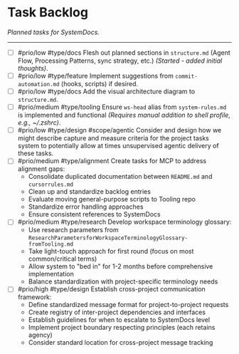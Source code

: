 # Task Backlog

*Planned tasks for SystemDocs.*

---

- [ ] #prio/low #type/docs Flesh out planned sections in `structure.md` (Agent Flow, Processing Patterns, sync strategy, etc.) *(Started - added initial thoughts)*.
- [ ] #prio/low #type/feature Implement suggestions from `commit-automation.md` (hooks, scripts) if desired.
- [ ] #prio/low #type/docs Add the visual architecture diagram to `structure.md`.
- [ ] #prio/medium #type/tooling Ensure `ws-head` alias from `system-rules.md` is implemented and functional *(Requires manual addition to shell profile, e.g., ~/.zshrc)*.
- [ ] #prio/low #type/design #scope/agentic Consider and design how we might describe capture and measure criteria for the project tasks system to potentially allow at times unsupervised agentic delivery of these tasks.
- [ ] #prio/medium #type/alignment Create tasks for MCP to address alignment gaps:
  - Consolidate duplicated documentation between `README.md` and `cursorrules.md`
  - Clean up and standardize backlog entries
  - Evaluate moving general-purpose scripts to Tooling repo
  - Standardize error handling approaches
  - Ensure consistent references to SystemDocs
- [ ] #prio/medium #type/research Develop workspace terminology glossary:
  - Use research parameters from `ResearchParametersforWorkspaceTerminologyGlossary-fromTooling.md` 
  - Take light-touch approach for first round (focus on most common/critical terms)
  - Allow system to "bed in" for 1-2 months before comprehensive implementation
  - Balance standardization with project-specific terminology needs
- [ ] #prio/high #type/design Establish cross-project communication framework:
  - Define standardized message format for project-to-project requests
  - Create registry of inter-project dependencies and interfaces
  - Establish guidelines for when to escalate to SystemDocs level
  - Implement project boundary respecting principles (each retains agency)
  - Consider standard location for cross-project message tracking 